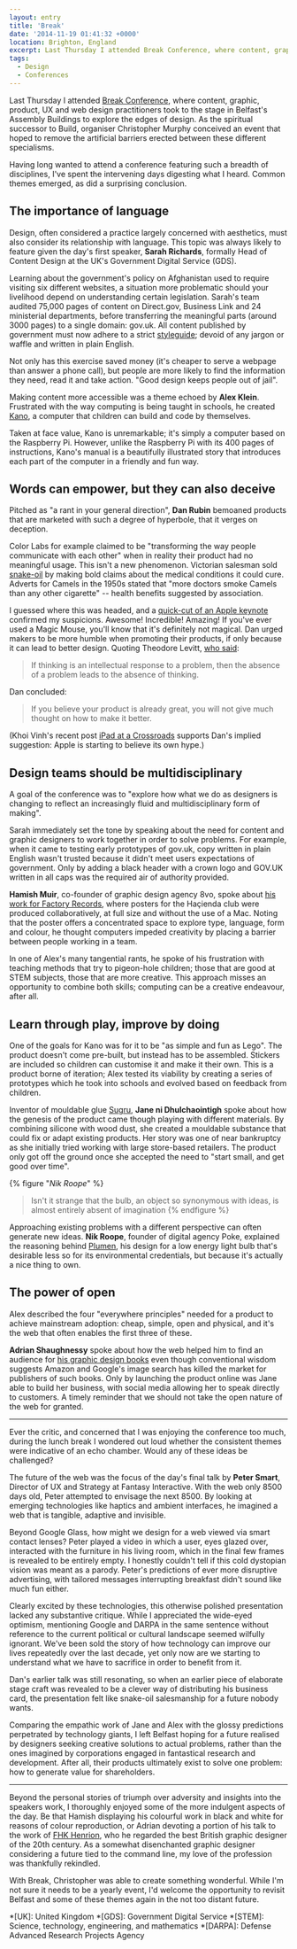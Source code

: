 ```yaml
---
layout: entry
title: 'Break'
date: '2014-11-19 01:41:32 +0000'
location: Brighton, England
excerpt: Last Thursday I attended Break Conference, where content, graphic, product, UX and web design practitioners took to the stage in Belfast's Assembly Buildings. As the spiritual successor to Build, organiser Christopher Murphy hoped the event would remove the artificial barriers erected between these different specialisms.
tags:
  - Design
  - Conferences
---
```

Last Thursday I attended [Break Conference][1], where content, graphic, product, UX and web design practitioners took to the stage in Belfast's Assembly Buildings to explore the edges of design. As the spiritual successor to Build, organiser Christopher Murphy conceived an event that hoped to remove the artificial barriers erected between these different specialisms.

Having long wanted to attend a conference featuring such a breadth of disciplines, I've spent the intervening days digesting what I heard. Common themes emerged, as did a surprising conclusion.

## The importance of language
Design, often considered a practice largely concerned with aesthetics, must also consider its relationship with language. This topic was always likely to feature given the day's first speaker, **Sarah Richards**, formally Head of Content Design at the UK's Government Digital Service (GDS).

Learning about the government's policy on Afghanistan used to require visiting six different websites, a situation more problematic should your livelihood depend on understanding certain legislation. Sarah's team audited 75,000 pages of content on Direct.gov, Business Link and 24 ministerial departments, before transferring the meaningful parts (around 3000 pages) to a single domain: gov.uk. All content published by government must now adhere to a strict [styleguide][2]; devoid of any jargon or waffle and written in plain English.

Not only has this exercise saved money (it's cheaper to serve a webpage than answer a phone call), but people are more likely to find the information they need, read it and take action. "Good design keeps people out of jail".

Making content more accessible was a theme echoed by **Alex Klein**. Frustrated with the way computing is being taught in schools, he created [Kano][3], a computer that children can build and code by themselves.

Taken at face value, Kano is unremarkable; it's simply a computer based on the Raspberry Pi. However, unlike the Raspberry Pi with its 400 pages of instructions, Kano's manual is a beautifully illustrated story that introduces each part of the computer in a friendly and fun way.

## Words can empower, but they can also deceive
Pitched as "a rant in your general direction", **Dan Rubin** bemoaned products that are marketed with such a degree of hyperbole, that it verges on deception.

Color Labs for example claimed to be "transforming the way people communicate with each other" when in reality their product had no meaningful usage. This isn't a new phenomenon. Victorian salesman sold [snake-oil][4] by making bold claims about the medical conditions it could cure. Adverts for Camels in the 1950s stated that "more doctors smoke Camels than any other cigarette" -- health benefits suggested by association.

I guessed where this was headed, and a [quick-cut of an Apple keynote][5] confirmed my suspicions. Awesome! Incredible! Amazing! If you've ever used a Magic Mouse, you'll know that it's definitely not magical. Dan urged makers to be more humble when promoting their products, if only because it can lead to better design. Quoting Theodore Levitt, [who said][6]:

> If thinking is an intellectual response to a problem, then the absence of a problem leads to the absence of thinking.

Dan concluded:

> If you believe your product is already great, you will not give much thought on how to make it better.

(Khoi Vinh's recent post [iPad at a Crossroads][7] supports Dan's implied suggestion: Apple is starting to believe its own hype.)

## Design teams should be multidisciplinary
A goal of the conference was to "explore how what we do as designers is changing to reflect an increasingly fluid and multidisciplinary form of making".

Sarah immediately set the tone by speaking about the need for content and graphic designers to work together in order to solve problems. For example, when it came to testing early prototypes of gov.uk, copy written in plain English wasn't trusted because it didn't meet users expectations of government. Only by adding a black header with a crown logo and GOV.UK written in all caps was the required air of authority provided.

**Hamish Muir**, co-founder of graphic design agency 8vo, spoke about [his work for Factory Records][8], where posters for the Haçienda club were produced collaboratively, at full size and without the use of a Mac. Noting that the poster offers a concentrated space to explore type, language, form and colour, he thought computers impeded creativity by placing a barrier between people working in a team.

In one of Alex's many tangential rants, he spoke of his frustration with teaching methods that try to pigeon-hole children; those that are good at STEM subjects, those that are more creative. This approach misses an opportunity to combine both skills; computing can be a creative endeavour, after all.

## Learn through play, improve by doing
One of the goals for Kano was for it to be "as simple and fun as Lego". The product doesn't come pre-built, but instead has to be assembled. Stickers are included so children can customise it and make it their own. This is a product borne of iteration; Alex tested its viability by creating a series of prototypes which he took into schools and evolved based on feedback from children.

Inventor of mouldable glue [Sugru][9], **Jane ni Dhulchaointigh** spoke about how the genesis of the product came though playing with different materials. By combining silicone with wood dust, she created a mouldable substance that could fix or adapt existing products. Her story was one of near bankruptcy as she initially tried working with large store-based retailers. The product only got off the ground once she accepted the need to "start small, and get good over time".

{% figure "<cite>Nik Roope</cite>" %}
> Isn't it strange that the bulb, an object so synonymous with ideas, is almost entirely absent of imagination
{% endfigure %}

Approaching existing problems with a different perspective can often generate new ideas. **Nik Roope**, founder of digital agency Poke, explained the reasoning behind [Plumen][10], his design for a low energy light bulb that's desirable less so for its environmental credentials, but because it's actually a nice thing to own.

## The power of open
Alex described the four "everywhere principles" needed for a product to achieve mainstream adoption: cheap, simple, open and physical, and it's the web that often enables the first three of these.

**Adrian Shaughnessy** spoke about how the web helped him to find an audience for [his graphic design books][11] even though conventional wisdom suggests Amazon and Google's image search has killed the market for publishers of such books. Only by launching the product online was Jane able to build her business, with social media allowing her to speak directly to customers. A timely reminder that we should not take the open nature of the web for granted.

* * *

Ever the critic, and concerned that I was enjoying the conference too much, during the lunch break I wondered out loud whether the consistent themes were indicative of an echo chamber. Would any of these ideas be challenged?

The future of the web was the focus of the day's final talk by **Peter Smart**, Director of UX and Strategy at Fantasy Interactive. With the web only 8500 days old, Peter attempted to envisage the next 8500. By looking at emerging technologies like haptics and ambient interfaces, he imagined a web that is tangible, adaptive and invisible.

Beyond Google Glass, how might we design for a web viewed via smart contact lenses? Peter played a video in which a user, eyes glazed over, interacted with the furniture in his living room, which in the final few frames is revealed to be entirely empty. I honestly couldn't tell if this cold dystopian vision was meant as a parody. Peter's predictions of ever more disruptive advertising, with tailored messages interrupting breakfast didn't sound like much fun either.

Clearly excited by these technologies, this otherwise polished presentation lacked any substantive critique. While I appreciated the wide-eyed optimism, mentioning Google and DARPA in the same sentence without reference to the current political or cultural landscape seemed wilfully ignorant. We've been sold the story of how technology can improve our lives repeatedly over the last decade, yet only now are we starting to understand what we have to sacrifice in order to benefit from it.

Dan's earlier talk was still resonating, so when an earlier piece of elaborate stage craft was revealed to be a clever way of distributing his business card, the presentation felt like snake-oil salesmanship for a future nobody wants.

Comparing the empathic work of Jane and Alex with the glossy predictions perpetrated by technology giants, I left Belfast hoping for a future realised by designers seeking creative solutions to actual problems, rather than the ones imagined by corporations engaged in fantastical research and development. After all, their products ultimately exist to solve one problem: how to generate value for shareholders.

* * *

Beyond the personal stories of triumph over adversity and insights into the speakers work, I thoroughly enjoyed some of the more indulgent aspects of the day. Be that Hamish displaying his colourful work in black and white for reasons of colour reproduction, or Adrian devoting a portion of his talk to the work of [FHK Henrion][12], who he regarded the best British graphic designer of the 20th century. As a somewhat disenchanted graphic designer considering a future tied to the command line, my love of the profession was thankfully rekindled.

With Break, Christopher was able to create something wonderful. While I'm not sure it needs to be a yearly event, I'd welcome the opportunity to revisit Belfast and some of these themes again in the not too distant future.

[1]: http://breakconf.org/
[2]: https://www.gov.uk/design-principles/style-guide
[3]: http://kano.me
[4]: https://en.wikipedia.org/wiki/Snake_oil
[5]: https://www.youtube.com/watch?v=Nx7v815bYUw
[6]: https://hbr.org/2006/10/what-business-are-you-in-classic-advice-from-theodore-levitt
[7]: http://www.subtraction.com/2014/10/28/ipad-at-a-crossroads/
[8]: http://www.hamishmuir.com/8vo.html
[9]: http://sugru.com
[10]: http://plumen.com
[11]: http://uniteditions.com
[12]: http://uniteditions.com/blog/fhk-henrion-and-the-war/

*[UK]: United Kingdom
*[GDS]: Government Digital Service
*[STEM]: Science, technology, engineering, and mathematics
*[DARPA]: Defense Advanced Research Projects Agency
